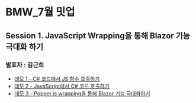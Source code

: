 # BMW_7월 밋업

## Session 1. JavaScript Wrapping을 통해 Blazor 기능 극대화 하기
### 발표자 : 김근희

- [데모 1 - C# 코드에서 JS 함수 호출하기]()
- [데모 2 - JavaScript에서 C# 코드 호출하기]()
- [데모 3 - Popper.js wrapping을 통해 Blazor 기능 극대화하기]()
